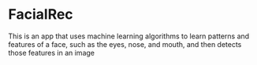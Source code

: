 # FacialRec
This is an app that uses machine learning algorithms to learn patterns and features of a face, such as the eyes, nose, and mouth, and then detects those features in an image
